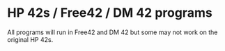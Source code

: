 # HP 42s / Free42 / DM 42 programs

All programs will run in Free42 and DM 42 but some may not work on the original HP 42s.
